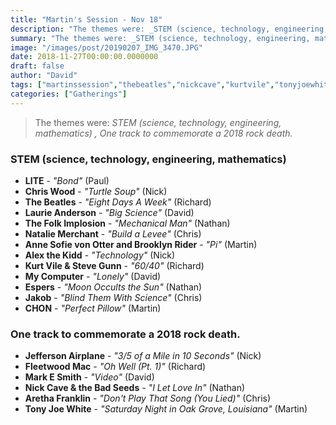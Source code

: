 ```yaml
---
title: "Martin's Session - Nov 18"
description: "The themes were: _STEM (science, technology, engineering, mathematics) , One track to commemorate a 2018 rock death._"
summary: "The themes were: _STEM (science, technology, engineering, mathematics) , One track to commemorate a 2018 rock death._"
image: "/images/post/20190207_IMG_3470.JPG"
date: 2018-11-27T00:00:00.0000000
draft: false
author: "David"
tags: ["martinssession","thebeatles","nickcave","kurtvile","tonyjoewhite","fleetwoodmac","jeffersonairplane","jakob","mycomputer","laurieanderson","arethafranklin","chon","espers","nataliemerchant","lite","chriswood","stevegunn","markesmith","alexthekidd","brooklynrider","thefolkimplosion","annesofievonotter"]
categories: ["Gatherings"]
---
```

> The themes were: _STEM (science, technology, engineering, mathematics) , One track to commemorate a 2018 rock death._
### STEM (science, technology, engineering, mathematics) 
- **LITE** - _"Bond"_ (Paul)
- **Chris Wood** - _"Turtle Soup"_ (Nick)
- **The Beatles** - _"Eight Days A Week"_ (Richard)
- **Laurie Anderson** - _"Big Science"_ (David)
- **The Folk Implosion** - _"Mechanical Man"_ (Nathan)
- **Natalie Merchant** - _"Build a Levee"_ (Chris)
- **Anne Sofie von Otter and Brooklyn Rider** - _"Pi"_ (Martin)
- **Alex the Kidd** - _"Technology"_ (Nick)
- **Kurt Vile & Steve Gunn** - _"60/40"_ (Richard)
- **My Computer** - _"Lonely"_ (David)
- **Espers** - _"Moon Occults the Sun"_ (Nathan)
- **Jakob** - _"Blind Them With Science"_ (Chris)
- **CHON** - _"Perfect Pillow"_ (Martin)
### One track to commemorate a 2018 rock death.
- **Jefferson Airplane** - _"3/5 of a Mile in 10 Seconds"_ (Nick)
- **Fleetwood Mac** - _"Oh Well (Pt. 1)"_ (Richard)
- **Mark E Smith** - _"Video"_ (David)
- **Nick Cave & the Bad Seeds** - _"I Let Love In"_ (Nathan)
- **Aretha Franklin** - _"Don't Play That Song (You Lied)"_ (Chris)
- **Tony Joe White** - _"Saturday Night in Oak Grove, Louisiana"_ (Martin)
